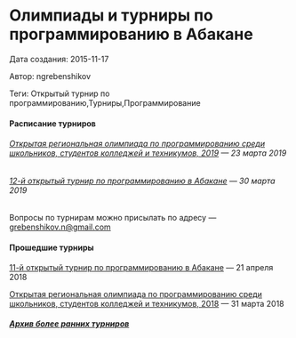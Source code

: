 # Олимпиады и турниры по программированию в Абакане

Дата создания: 2015-11-17

Автор: ngrebenshikov

Теги: Открытый турнир по программированию,Турниры,Программирование

#### Расписание турниров
  

###### [Открытая региональная олимпиада по программированию среди школьников, студентов колледжей и техникумов, 2019](http://lambda-calculus.ru/blog/events/166.html) — 23 марта 2019
  

###### [12-й открытый турнир по программированию в Абакане](http://lambda-calculus.ru/blog/events/165.html) — 30 марта 2019
  
Вопросы по турнирам можно присылать по адресу — [grebenshikov.n@gmail.com](mailto:grebenshikov.n@gmail.com)  
  

#### Прошедшие турниры
  
[11-й открытый турнир по программированию в Абакане](http://lambda-calculus.ru/blog/events/138.html) — 21 апреля 2018  
  
[Открытая региональная олимпиада по программированию среди школьников, студентов колледжей и техникумов, 2018](http://lambda-calculus.ru/blog/events/139.html) — 31 марта 2018  
  

##### [Архив более ранних турниров](http://lambda-calculus.ru/tag/Открытый%20турнир%20по%20программированию/)
